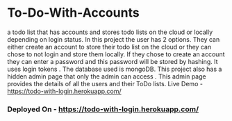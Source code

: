 # To-Do-With-Accounts
a todo list that has accounts and stores todo lists on the cloud or locally depending on login status. In this project the user has 2 options. They can either create an account to store their todo list on the cloud or they can chose to not login and store them locally. If they chose to create an account they can enter a password and this password will be stored by hashing. It uses login tokens . The database used is mongoDB. This project also has a hidden admin page that only the admin can access . This admin page provides the details of all the users and their ToDo lists. Live Demo - https://todo-with-login.herokuapp.com/
### Deployed On - https://todo-with-login.herokuapp.com/
